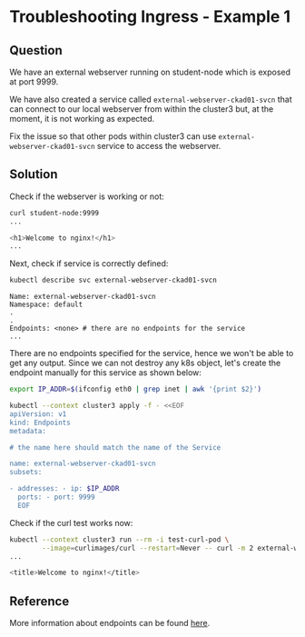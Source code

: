 # Troubleshooting Ingress - Example 1

## Question

We have an external webserver running on student-node which is exposed at port 9999.

We have also created a service called `external-webserver-ckad01-svcn` that can connect to our local webserver from
within the cluster3 but, at the moment, it is not working as expected.

Fix the issue so that other pods within cluster3 can use `external-webserver-ckad01-svcn` service to access the webserver.

## Solution

Check if the webserver is working or not:

```bash
curl student-node:9999
...

<h1>Welcome to nginx!</h1>
...
```

Next, check if service is correctly defined:

```bash
kubectl describe svc external-webserver-ckad01-svcn
```

```
Name: external-webserver-ckad01-svcn
Namespace: default
.
.
Endpoints: <none> # there are no endpoints for the service
...
```

There are no endpoints specified for the service, hence we won't be able to get any output. Since we can not destroy
any k8s object, let's create the endpoint manually for this service as shown below:

```bash
export IP_ADDR=$(ifconfig eth0 | grep inet | awk '{print $2}')
```

```bash
kubectl --context cluster3 apply -f - <<EOF
apiVersion: v1
kind: Endpoints
metadata:

# the name here should match the name of the Service

name: external-webserver-ckad01-svcn
subsets:

- addresses: - ip: $IP_ADDR
  ports: - port: 9999
  EOF
```

Check if the curl test works now:

```bash
kubectl --context cluster3 run --rm -i test-curl-pod \
        --image=curlimages/curl --restart=Never -- curl -m 2 external-webserver-ckad01-svcn
...

<title>Welcome to nginx!</title>
```

## Reference

More information about endpoints can be found [here](https://kubernetes.io/docs/concepts/services-networking/service/#endpoints).
